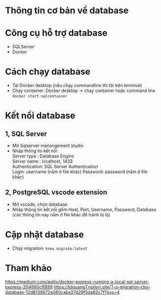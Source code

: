 # Thông tin cơ bản về database  

 # Công cụ hỗ trợ database
- SQLServer
- Docker 
 
 # Cách chạy database 
- Tải Docker desktop (nếu chạy commandline thì tải trên terminal)
- Chạy container: Docker desktop -> chạy container hoặc command line ```docker start sqlcontainer```

# Kết nối database
## 1, SQL Server

- Mở Sqlserver manangement studio
- Nhập thông tin kết nối  
Server type : Database Engine  
Server name : localhost, 1433  
Authentication: SQL Server Authentication  
Login: username (nằm ở file khác)
Password: password (nằm ở file khác)

## 2, PostgreSQL vscode extension

- Mở vscode, chọn database
- Nhập thông tin kết nối gồm Host, Port, Username, Password, Database (các thông tin này nằm ở file khác để tránh bị lộ)
# Cập nhật database
- Chạy migration: ```knex migrate:latest``` 

# Tham khảo 
https://medium.com/agilix/docker-express-running-a-local-sql-server-express-204890cff699
https://tdquang7.notion.site/T-o-migration-cho-database-12d8139672a080cabe27d29f5da82c7f?pvs=4
